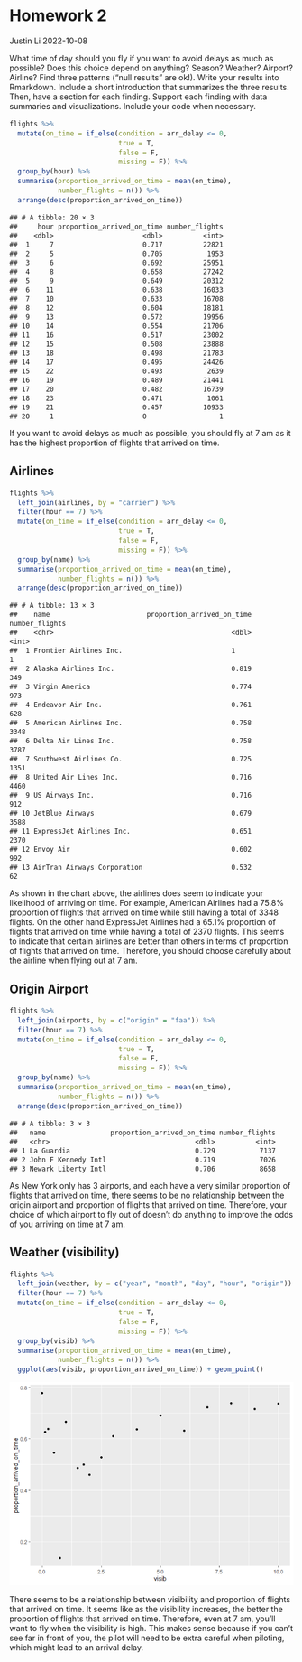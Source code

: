 Homework 2
================
Justin Li
2022-10-08

What time of day should you fly if you want to avoid delays as much as
possible? Does this choice depend on anything? Season? Weather? Airport?
Airline? Find three patterns (“null results” are ok!). Write your
results into Rmarkdown. Include a short introduction that summarizes the
three results. Then, have a section for each finding. Support each
finding with data summaries and visualizations. Include your code when
necessary.

``` r
flights %>%
  mutate(on_time = if_else(condition = arr_delay <= 0,
                           true = T,
                           false = F,
                           missing = F)) %>%
  group_by(hour) %>%
  summarise(proportion_arrived_on_time = mean(on_time),
            number_flights = n()) %>%
  arrange(desc(proportion_arrived_on_time)) 
```

    ## # A tibble: 20 × 3
    ##     hour proportion_arrived_on_time number_flights
    ##    <dbl>                      <dbl>          <int>
    ##  1     7                      0.717          22821
    ##  2     5                      0.705           1953
    ##  3     6                      0.692          25951
    ##  4     8                      0.658          27242
    ##  5     9                      0.649          20312
    ##  6    11                      0.638          16033
    ##  7    10                      0.633          16708
    ##  8    12                      0.604          18181
    ##  9    13                      0.572          19956
    ## 10    14                      0.554          21706
    ## 11    16                      0.517          23002
    ## 12    15                      0.508          23888
    ## 13    18                      0.498          21783
    ## 14    17                      0.495          24426
    ## 15    22                      0.493           2639
    ## 16    19                      0.489          21441
    ## 17    20                      0.482          16739
    ## 18    23                      0.471           1061
    ## 19    21                      0.457          10933
    ## 20     1                      0                  1

If you want to avoid delays as much as possible, you should fly at 7 am
as it has the highest proportion of flights that arrived on time.

## Airlines

``` r
flights %>%
  left_join(airlines, by = "carrier") %>%
  filter(hour == 7) %>%
  mutate(on_time = if_else(condition = arr_delay <= 0,
                           true = T,
                           false = F,
                           missing = F)) %>%
  group_by(name) %>%
  summarise(proportion_arrived_on_time = mean(on_time),
            number_flights = n()) %>%
  arrange(desc(proportion_arrived_on_time))
```

    ## # A tibble: 13 × 3
    ##    name                        proportion_arrived_on_time number_flights
    ##    <chr>                                            <dbl>          <int>
    ##  1 Frontier Airlines Inc.                           1                  1
    ##  2 Alaska Airlines Inc.                             0.819            349
    ##  3 Virgin America                                   0.774            973
    ##  4 Endeavor Air Inc.                                0.761            628
    ##  5 American Airlines Inc.                           0.758           3348
    ##  6 Delta Air Lines Inc.                             0.758           3787
    ##  7 Southwest Airlines Co.                           0.725           1351
    ##  8 United Air Lines Inc.                            0.716           4460
    ##  9 US Airways Inc.                                  0.716            912
    ## 10 JetBlue Airways                                  0.679           3588
    ## 11 ExpressJet Airlines Inc.                         0.651           2370
    ## 12 Envoy Air                                        0.602            992
    ## 13 AirTran Airways Corporation                      0.532             62

As shown in the chart above, the airlines does seem to indicate your
likelihood of arriving on time. For example, American Airlines had a
75.8% proportion of flights that arrived on time while still having a
total of 3348 flights. On the other hand ExpressJet Airlines had a 65.1%
proportion of flights that arrived on time while having a total of 2370
flights. This seems to indicate that certain airlines are better than
others in terms of proportion of flights that arrived on time.
Therefore, you should choose carefully about the airline when flying out
at 7 am.

## Origin Airport

``` r
flights %>%
  left_join(airports, by = c("origin" = "faa")) %>%
  filter(hour == 7) %>%
  mutate(on_time = if_else(condition = arr_delay <= 0,
                           true = T,
                           false = F,
                           missing = F)) %>%
  group_by(name) %>%
  summarise(proportion_arrived_on_time = mean(on_time),
            number_flights = n()) %>%
  arrange(desc(proportion_arrived_on_time)) 
```

    ## # A tibble: 3 × 3
    ##   name                proportion_arrived_on_time number_flights
    ##   <chr>                                    <dbl>          <int>
    ## 1 La Guardia                               0.729           7137
    ## 2 John F Kennedy Intl                      0.719           7026
    ## 3 Newark Liberty Intl                      0.706           8658

As New York only has 3 airports, and each have a very similar proportion
of flights that arrived on time, there seems to be no relationship
between the origin airport and proportion of flights that arrived on
time. Therefore, your choice of which airport to fly out of doesn’t do
anything to improve the odds of you arriving on time at 7 am.

## Weather (visibility)

``` r
flights %>%
  left_join(weather, by = c("year", "month", "day", "hour", "origin")) %>%
  filter(hour == 7) %>%
  mutate(on_time = if_else(condition = arr_delay <= 0,
                           true = T,
                           false = F,
                           missing = F)) %>%
  group_by(visib) %>%
  summarise(proportion_arrived_on_time = mean(on_time),
            number_flights = n()) %>%
  ggplot(aes(visib, proportion_arrived_on_time)) + geom_point()
```

![](README_files/figure-gfm/unnamed-chunk-4-1.png)<!-- -->

There seems to be a relationship between visibility and proportion of
flights that arrived on time. It seems like as the visibility increases,
the better the proportion of flights that arrived on time. Therefore,
even at 7 am, you’ll want to fly when the visibility is high. This makes
sense because if you can’t see far in front of you, the pilot will need
to be extra careful when piloting, which might lead to an arrival delay.
